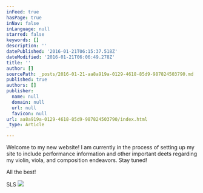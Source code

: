 ```yaml
---
inFeed: true
hasPage: true
inNav: false
inLanguage: null
starred: false
keywords: []
description: ''
datePublished: '2016-01-21T06:15:37.518Z'
dateModified: '2016-01-21T06:06:49.278Z'
title: ''
author: []
sourcePath: _posts/2016-01-21-aa8a919a-0129-4618-85d9-987824503790.md
published: true
authors: []
publisher:
  name: null
  domain: null
  url: null
  favicon: null
url: aa8a919a-0129-4618-85d9-987824503790/index.html
_type: Article

---
```

Welcome to my new website! I am currently in the process of setting up my site to include performance information and other important deets regarding my violin, viola, and composition endeavors. Stay tuned!

All the best! 

SLS
![](https://the-grid-user-content.s3-us-west-2.amazonaws.com/195b4e0a-7083-4e94-aff5-e788f38dea29.jpg)